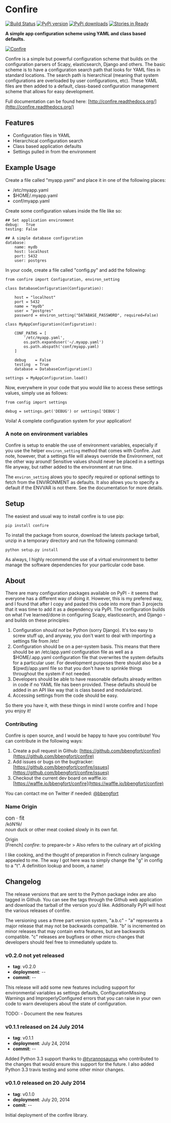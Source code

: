 # Confire #
[![Build Status][build_status_img]][build_status_page] [![PyPi version][pypi_version_img]][pypi_version] [![PyPi downloads][pypi_downloads_img]][pypi_downloads] [![Stories in Ready][waffle_img]][waffle_status]

**A simple app configuration scheme using YAML and class based defaults.**

[![Confire][confire.jpg]][confire.jpg]

Confire is a simple but powerful configuration scheme that builds on the configuration parsers of Scapy, elasticsearch, Django and others. The basic scheme is to have a configuration search path that looks for YAML files in standard locations. The search path is hierarchical (meaning that system configurations are overloaded by user configurations, etc). These YAML files are then added to a default, class-based configuration management scheme that allows for easy development.

Full documentation can be found here: [http://confire.readthedocs.org/](http://confire.readthedocs.org/)

## Features ##

* Configuration files in YAML
* Hierarchical configuration search
* Class based application defaults
* Settings pulled in from the environment

## Example Usage ##

Create a file called "myapp.yaml" and place it in one of the following places:

* /etc/myapp.yaml
* $HOME/.myapp.yaml
* conf/myapp.yaml

Create some configuration values inside the file like so:

    ## Set application environment
    debug:   True
    testing: False

    ## A simple database configuration
    database:
        name: mydb
        host: localhost
        port: 5432
        user: postgres

In your code, create a file called "config.py" and add the following:

    from confire import Configuration, environ_setting

    class DatabaseConfiguration(Configuration):

        host = "localhost"
        port = 5432
        name = "mydb"
        user = "postgres"
        password = environ_setting("DATABASE_PASSWORD", required=False)

    class MyAppConfiguration(Configuration):

        CONF_PATHS = [
            '/etc/myapp.yaml',
            os.path.expanduser('~/.myapp.yaml')
            os.path.abspath('conf/myapp.yaml)
        ]

        debug    = False
        testing  = True
        database = DatabaseConfiguration()

    settings = MyAppConfiguration.load()

Now, everywhere in your code that you would like to access these settings values, simply use as follows:

    from config import settings

    debug = settings.get('DEBUG') or settings['DEBUG']

Voila! A complete configuration system for your application!

### A note on environment variables ###

Confire is setup to enable the use of environment variables, especially if you use the helper `environ_setting` method that comes with Confire. Just note, however, that a settings file will always override the Environment, not the other way around! Sensitive values should never be placed in a settings file anyway, but rather added to the environment at run time.

The `environ_setting` alows you to specify required or optional settings to fetch from the ENVIRONMENT as defaults. It also allows you to specify a default if the ENVVAR is not there. See the documentation for more details.

## Setup ##

The easiest and usual way to install confire is to use pip:

    pip install confire

To install the package from source, download the latests package tarball, unzip in a temporary directory and run the following command:

    python setup.py install

As always, I highly recommend the use of a virtual environment to better manage the software dependencies for your particular code base.

## About ##
There are many configuration packages available on PyPI - it seems that everyone has a different way of doing it. However, this is my prefered way, and I found that after I copy and pasted this code into more than 3 projects that it was time to add it as a dependency via PyPI. The configuration builds on what I've learned/done in configuring Scapy, elasticsearch, and Django - and builds on these principles:

1. Configuration _should not_ be Python (sorry Django). It's too easy to screw stuff up, and anyway, you don't want to deal with importing a settings file from /etc!
2. Configuration should be on a per-system basis. This means that there should be an /etc/app.yaml configuration file as well as a $HOME/.app.yaml configuration file that overwrites the system defaults for a particular user. For development purposes there should also be a $(pwd)/app.yaml file so that you don't have to sprinkle things throughout the system if not needed.
3. Developers should be able to have reasonable defaults already written in code if no YAML file has been provided. These defaults should be added in an API like way that is class based and modularized.
4. Accessing settings from the code should be easy.

So there you have it, with these things in mind I wrote confire and I hope you enjoy it!

### Contributing ###

Confire is open source, and I would be happy to have you contribute! You can contribute in the following ways:

1. Create a pull request in Github: [https://github.com/bbengfort/confire](https://github.com/bbengfort/confire)
2. Add issues or bugs on the bugtracker: [https://github.com/bbengfort/confire/issues](https://github.com/bbengfort/confire/issues)
3. Checkout the current dev board on waffle.io: [https://waffle.io/bbengfort/confire](https://waffle.io/bbengfort/confire)

You can contact me on Twitter if needed: [@bbengfort](https://twitter.com/bbengfort)

### Name Origin ###
<big>con &middot; fit</big><br />
/kôNˈfē/<br/>
*noun* duck or other meat cooked slowly in its own fat.

Origin<br />
[French] *confire*: to prepare<br \>
Also refers to the culinary art of pickling

I like cooking, and the thought of preparation in French culinary language appealed to me. The way I got here was to simply change the "g" in config to a "t". A definition lookup and boom, a name!

## Changelog ##

The release versions that are sent to the Python package index are also tagged in Github. You can see the tags through the Github web application and download the tarball of the version you'd like. Additionally PyPI will host the various releases of confire.

The versioning uses a three part version system, "a.b.c" - "a" represents a major release that may not be backwards compatible. "b" is incremented on minor releases that may contain extra features, but are backwards compatible. "c" releases are bugfixes or other micro changes that developers should feel free to immediately update to.

### v0.2.0 not yet released ###

* **tag**: v0.2.0
* **deployment**: --
* **commit**: --

This release will add some new features including support for environmental variables as settings defaults, ConfigurationMissing Warnings and ImproperlyConfigured errors that you can raise in your own code to warn developers about the state of configuration.

TODO:
    - Document the new features

### v0.1.1 released on 24 July 2014 ###

* **tag**: v0.1.1
* **deployment**: July 24, 2014
* **commit**: --

Added Python 3.3 support thanks to [@tyrannosaurus](https://github.com/tyrannosaurus) who contributed to the changes that would ensure this support for the future. I also added Python 3.3 travis testing and some other minor changes.

### v0.1.0 released on 20 July 2014 ###

* **tag**: v0.1.0
* **deployment**: July 20, 2014
* **comit**: --

Initial deployment of the confire library.


<!-- References -->
[build_status_img]: https://travis-ci.org/bbengfort/confire.svg?branch=master
[build_status_page]: https://travis-ci.org/bbengfort/confire
[confire.jpg]: http://upload.wikimedia.org/wikipedia/commons/d/d4/Picholines_et_Olives_Nyons.jpg
[pypi_version]: https://crate.io/packages/confire/
[pypi_version_img]: https://pypip.in/version/confire/badge.png
[pypi_downloads]: https://crate.io/packages/confire/
[pypi_downloads_img]: https://pypip.in/d/confire/badge.png
[waffle_img]: https://badge.waffle.io/bbengfort/confire.png?label=ready&title=Ready
[waffle_status]: https://waffle.io/bbengfort/confire
